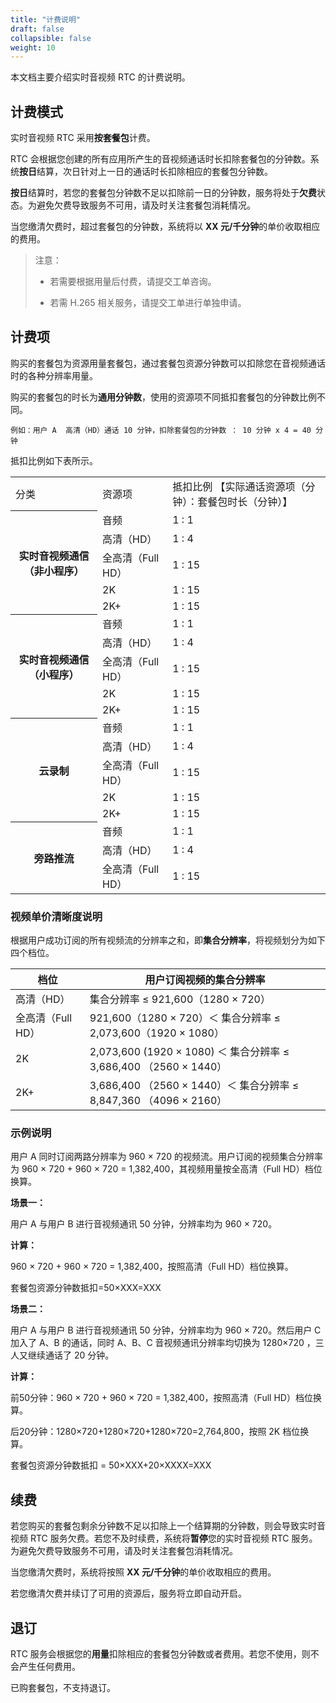 ```yaml
---
title: "计费说明"
draft: false
collapsible: false
weight: 10
---
```


本文档主要介绍实时音视频 RTC 的计费说明。

## 计费模式

实时音视频 RTC 采用**按套餐包**计费。

RTC 会根据您创建的所有应用所产生的音视频通话时长扣除套餐包的分钟数。系统**按日**结算，次日针对上一日的通话时长扣除相应的套餐包分钟数。

**按日**结算时，若您的套餐包分钟数不足以扣除前一日的分钟数，服务将处于**欠费**状态。为避免欠费导致服务不可用，请及时关注套餐包消耗情况。

当您缴清欠费时，超过套餐包的分钟数，系统将以 **XX 元/千分钟**的单价收取相应的费用。

>注意：
>
>- 若需要根据用量后付费，请提交工单咨询。
>
>- 若需 H.265 相关服务，请提交工单进行单独申请。


## 计费项

购买的套餐包为资源用量套餐包，通过套餐包资源分钟数可以扣除您在音视频通话时的各种分辨率用量。

购买的套餐包的时长为**通用分钟数**，使用的资源项不同抵扣套餐包的分钟数比例不同。

`例如：用户 A  高清（HD）通话 10 分钟，扣除套餐包的分钟数 ： 10 分钟 x 4 = 40 分钟`

抵扣比例如下表所示。

<table>
  <tr>
    <td>
      分类
    </td>
    <td>
      资源项
    </td>
    <td>
      抵扣比例 【实际通话资源项（分钟）：套餐包时长（分钟）】
    </td>
  </tr>
  <tr>
    <th rowspan="6">
      实时音视频通信（非小程序）
    </th>
  </tr>
  <tr>
    <td>
      音频
    </td>
    <td>
      1 : 1 
    </td>
  </tr>
  <tr>
    <td>
      高清（HD）
    </td>
    <td>
      1 : 4 
    </td>
  </tr>
  <tr>
    <td>
      全高清（Full HD）
    </td>
    <td>
      1 : 15 
    </td>
  </tr>
    <tr>
    <td>
      2K
    </td>
    <td>
      1 : 15 
    </td>
  </tr>
      <tr>
    <td>
      2K+
    </td>
    <td>
      1 : 15 
    </td>
  </tr>
  <tr>
    <th rowspan="6">
      实时音视频通信（小程序）
    </th>
  </tr>
  <tr>
    <td>
      音频
    </td>
  <td>
      1 : 1
    </td>
  </tr>
  <tr>
    <td>
      高清（HD）
    </td>
    <td>
      1 : 4
    </td>
  </tr>
  <tr>
    <td>
      全高清（Full HD）
    </td>
    <td>
      1 : 15
    </td>
  </tr>
    <tr>
    <td>
      2K
    </td>
    <td>
      1 : 15
    </td>
  </tr>
      <tr>
    <td>
      2K+
    </td>
    <td>
      1 : 15
    </td>
  </tr>
   <tr>
    <th rowspan="6">
      云录制
    </th>
  </tr>
  <tr>
    <td>
      音频
    </td>
    <td>
      1 : 1
    </td>
  </tr>
  <tr>
    <td>
      高清（HD）
    </td>
    <td>
      1 : 4
    </td>
  </tr>
  <tr>
    <td>
      全高清（Full HD）
    </td>
    <td>
      1 : 15
    </td>
  </tr>
    <tr>
    <td>
      2K
    </td>
    <td>
      1 : 15
    </td>
  </tr>
      <tr>
    <td>
      2K+
    </td>
    <td>
      1 : 15
    </td>
  </tr>
     <tr>
    <th rowspan="4">
      旁路推流
    </th>
  </tr>
  <tr>
    <td>
      音频
    </td>
    <td>
      1 : 1
    </td>
  </tr>
  <tr>
    <td>
      高清（HD）
    </td>
    <td>
      1 : 4
    </td>
  </tr>
  <tr>
    <td>
      全高清（Full HD）
    </td>
    <td>
      1 : 15
    </td>
</table>


### 视频单价清晰度说明

根据用户成功订阅的所有视频流的分辨率之和，即**集合分辨率**，将视频划分为如下四个档位。

| 档位              | 用户订阅视频的集合分辨率                                     |
| ----------------- | ------------------------------------------------------------ |
| 高清（HD）        | 集合分辨率 ≤ 921,600（1280 × 720）                           |
| 全高清（Full HD） | 921,600（1280 × 720）＜ 集合分辨率 ≤ 2,073,600（1920 × 1080） |
| 2K                | 2,073,600 (1920 × 1080) ＜ 集合分辨率 ≤ 3,686,400 （2560 × 1440） |
| 2K+               | 3,686,400 （2560 × 1440）＜ 集合分辨率 ≤ 8,847,360 （4096 × 2160） |

### 示例说明

用户 A 同时订阅两路分辨率为 960 × 720 的视频流。用户订阅的视频集合分辨率为 960 × 720 + 960 × 720 = 1,382,400，其视频用量按全高清（Full HD）档位换算。

**场景一：**

用户 A 与用户 B 进行音视频通讯 50 分钟，分辨率均为 960 × 720。

**计算：**

960 × 720 + 960 × 720 = 1,382,400，按照高清（Full HD）档位换算。

套餐包资源分钟数抵扣=50×XXX=XXX

**场景二：**

用户 A 与用户 B 进行音视频通讯 50 分钟，分辨率均为 960 × 720。然后用户 C 加入了 A、B 的通话，同时 A、B、C 音视频通讯分辨率均切换为 1280×720 ，三人又继续通话了 20 分钟。

**计算：**

前50分钟：960 × 720 + 960 × 720 = 1,382,400，按照高清（Full HD）档位换算。

后20分钟：1280×720+1280×720+1280×720=2,764,800，按照 2K 档位换算。

套餐包资源分钟数抵扣 = 50×XXX+20×XXXX=XXX

## 续费

若您购买的套餐包剩余分钟数不足以扣除上一个结算期的分钟数，则会导致实时音视频 RTC 服务欠费。若您不及时续费，系统将**暂停**您的实时音视频 RTC 服务。为避免欠费导致服务不可用，请及时关注套餐包消耗情况。

当您缴清欠费时，系统将按照 **XX 元/千分钟**的单价收取相应的费用。

若您缴清欠费并续订了可用的资源后，服务将立即自动开启。

## 退订

RTC 服务会根据您的**用量**扣除相应的套餐包分钟数或者费用。若您不使用，则不会产生任何费用。

已购套餐包，不支持退订。

